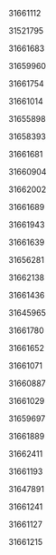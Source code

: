 31661112

31521795

31661683

31659960

31661754

31661014

31655898

31658393

31661681

31660904

31662002

31661689

31661943

31661639

31656281

31662138

31661436

31645965

31661780

31661652

31661071

31660887

31661029

31659697

31661889

31662411

31661193

31647891

31661241

31661127

31661215

